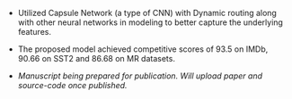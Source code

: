 * Utilized Capsule Network (a type of CNN) with Dynamic routing along with other neural networks in modeling to better capture the underlying features. 

* The proposed model achieved competitive scores of 93.5 on IMDb, 90.66 on SST2 and 86.68 on MR datasets. 

* *Manuscript being prepared for publication. Will upload paper and source-code once published.*
